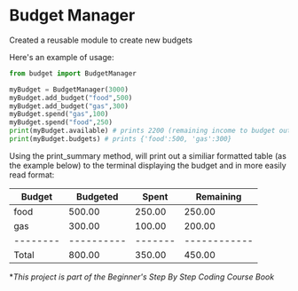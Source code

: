 # Budget Manager

Created a reusable module to create new budgets





Here's an example of usage:

```Python
from budget import BudgetManager

myBudget = BudgetManager(3000)
myBudget.add_budget("food",500)
myBudget.add_budget("gas",300)
myBudget.spend("gas",100)
myBudget.spend("food",250)
print(myBudget.available) # prints 2200 (remaining income to budget out)
print(myBudget.budgets) # prints {'food':500, 'gas':300}

```
Using the print_summary method, will print out a similiar formatted table (as the example below) to the terminal displaying the budget and in more easily read format:

|Budget  |  Budgeted|   Spent|  Remaining|
|--------|----------|--------|-----------|
|food|500.00|250.00|250.00|
|gas|300.00|100.00|200.00
|--------|----------|-------|------------|
|Total|800.00|350.00|450.00|

\**This project is part of the *Beginner's Step By Step Coding Course* Book*